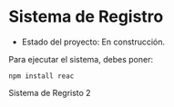 <h1>Sistema de Registro</h1>

- Estado del proyecto: En construcción.

Para ejecutar el sistema, debes poner: 

```npm install reac```

Sistema de Regristo 2
